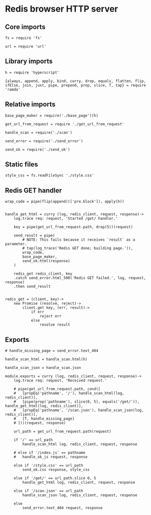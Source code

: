 # Redis browser HTTP server

## Core imports

	fs = require 'fs'

	url = require 'url'


## Library imports

	h = require 'hyperscript'

	{always, append, apply, bind, curry, drop, equals, flatten, flip, ifElse, join, juxt, pipe, prepend, prop, slice, T, tap} = require 'ramda'


## Relative imports

	base_page_maker = require('./base_page')(h)

	get_url_from_request = require './get_url_from_request'

	handle_scan = require('./scan')

	send_error = require('./send_error')

	send_ok = require('./send_ok')


## Static files

	style_css = fs.readFileSync './style.css'


## Redis GET handler

	wrap_code = pipe(flip(append)(['pre.block']), apply(h))


	handle_get_html = curry (log, redis_client, request, response)->
		log.trace req: request, 'Started /get/ handler.'

		key = pipe(get_url_from_request.path, drop(5))(request)

		send_result = pipe(
			# NOTE: This fails because it receives `result` as a parameter.
			# tap(log_trace('Redis GET done; building page.')),
			wrap_code,
			base_page_maker,
			send_ok.html(response)
		)

		redis_get redis_client, key
		.catch send_error.html_500('Redis GET failed.', log, request, response)
		.then send_result


	redis_get = (client, key)->
		new Promise (resolve, reject)->
			client.get key, (err, result)->
				if err
					reject err
				else
					resolve result


## Exports

	# handle_missing_page = send_error.text_404

	handle_scan_html = handle_scan.html(h)

	handle_scan_json = handle_scan.json

	module.exports = curry (log, redis_client, request, response)->
		log.trace req: request, 'Received request.'

		# pipe(get_url_from_request.path, cond([
		# 	[propEq('pathname', '/'), handle_scan_html(log, redis_client)],
		# 	[pipe(prop('pathname'), slice(0, 5), equals('/get/')), handle_get_html(log, redis_client)],
		# 	[propEq('pathname', '/scan.json'), handle_scan_json(log, redis_client)],
		# 	[T, handle_missing_page]
		# ]))(request, response)

		url_path = get_url_from_request.path(request)

		if '/' == url_path
			handle_scan_html log, redis_client, request, response

		# else if '/index.js' == pathname
		# 	handle_ok_js request, response

		else if '/style.css' == url_path
			send_ok.css response, style_css

		else if '/get/' == url_path.slice 0, 5
			handle_get_html log, redis_client, request, response

		else if '/scan.json' == url_path
			handle_scan_json log, redis_client, request, response

		else
			send_error.text_404 request, response
